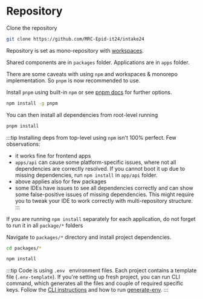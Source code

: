 # Repository

Clone the repository
```sh
git clone https://github.com/MRC-Epid-it24/intake24
```

Repository is set as mono-repository with [workspaces](https://docs.npmjs.com/cli/v7/using-npm/workspaces).

Shared components are in `packages` folder. Applications are in `apps` folder.

There are some caveats with using `npm` and workspaces & monorepo implementation. So `pnpm` is now recommended to use.

Install `pnpm` using built-in `npm` or see [pnpm docs](https://pnpm.io) for further options.
```sh
npm install -g pnpm
```

You can then install all dependencies from root-level running
```sh
pnpm install
```

:::tip
Installing deps from top-level using `npm` isn't 100% perfect. Few observations:
- it works fine for frontend apps
- `apps/api` can cause some platform-specific issues, where not all dependencies are correctly resolved. If you cannot boot it up due to missing dependencies, run `npm install` in `app/api` folder.
- above applies also for few packages
- some IDEs have issues to see all dependencies correctly and can show some false-positive issues of missing dependencies. This might require you to tweak your IDE to work correctly with multi-repository structure.
:::

If you are running `npm install` separately for each application, do not forget to run it in all `package/*` folders

Navigate to `packages/*` directory and install project dependencies.

```sh
cd packages/*

npm install
```

:::tip
Code is using `.env ` environment files. Each project contains a template file (`.env-template`). If you're setting up fresh project, you can run CLI command, which generates all the files and couple of required specific keys. Follow the [CLI instructions](/overview/cli/global) and how to run [generate-env](/overview/cli/generate-env).
:::
